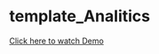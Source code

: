 # template_Analitics
<a href="https://alexpodjelskiy.github.io/template_Analitics/">Click here to watch Demo</a>
